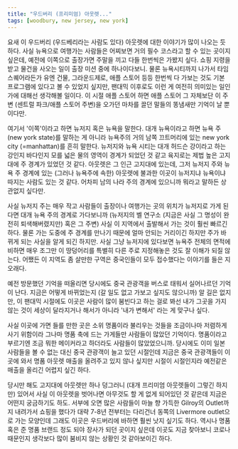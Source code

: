 ```yaml
---
title: "우드버리 (프리미엄) 아웃렛..."
tags: [woodbury, new jersey, new york]
---
```


요새 이 우드버리 (우드베리라는 사람도 있다) 아웃렛에 대한 이야기가 많이 나오는 듯 하다. 사실 뉴욕으로 여행가는 사람들은 어찌보면 거의 필수 코스라고 할 수 있는 곳이지 싶은데, 예전에 이쪽으로 출장가면 주말을 끼고 다들 한번씩은 가봤지 싶다. 쇼핑 지령을 받고 물건을 사오는 일이 출장 미션 중에 하나이다보니. 물론 뉴욕시티까지 나가서 타임스퀘어라든가 유엔 건물, 그라운드제로, 애플 스토어 등등 한번씩 다 가보는 것도 기본 프로그램에 있다고 볼 수 있었지 싶지만, 팬대믹 이후로도 이런 게 여전히 의미있는 일인가에 대해선 생각해볼 일이다. 이 시절 애플 스토어 하면 애플 스토어 그 자체보단 이 주변 (센트럴 파크/애플 스토어 주변)을 오가던 마차를 끌던 말들의 똥냄새만 기억이 날 뿐이다만.

여기서 '이쪽'이라고 하면 뉴저지 혹은 뉴욕을 말한다. 대개 뉴욕이라고 하면 뉴욕 주(new york state)를 말하는 게 아니라 뉴욕주의 거의 남쪽 끄트머리에 있는 new york city (=manhattan)를 흔히 말한다. 뉴저지와 뉴욕 시티는 대개 허드슨 강이라고 하는 강인지 바다인지 모를 넓은 물의 영역이 경계가 되었던 것 같고 육지로는 제법 높은 고지대에 주 경계가 있었던 것 같다. 아웃렛은 그 인근 고지대에 있는데, 그저 뉴저지 주와 뉴욕 주 경계에 있는 (그러나 뉴욕주에 속한) 아웃렛에 불과한 이곳이 뉴저지냐 뉴욕이냐 따지는 사람도 있는 것 같다. 어차피 남의 나라 주의 경계에 있으니까 뭐라고 말하든 상관없지 싶다만. 

사실 뉴저지 주는 매우 작고 사람들이 출장이나 여행가는 곳의 위치가 뉴저지로 가게 된다면 대개 뉴욕 주의 경계로 가다보니까 (뉴저지의 벨 연구소 (지금은 사실 그 명성이 완전히 퇴색해버렸지만) 혹은 그 주변) 사실 이 지역에서 출발해서 가는 것이 훨씬 빠르긴 하다. 물론 가는 도중에 주 경계를 만나기 때문에 얼마 안되는 거리이긴 하지만 주가 바뀌게 되는 사실을 알게 되긴 하지만. 사실 그냥 뉴저지에 있다보면 뉴욕주 전체의 면적에 비하면 매우 조그만 이 땅덩어리를 특별히 다른 주로 지정해놓은 것도 잘 이해가 되질 않는다. 어쨌든 이 지역도 좀 살만한 구역은 중국인들이 모두 접수했다는 이야기를 들은 지 오래다.

예전 방문했던 기억을 떠올리면 당시에도 중국 관광객을 버스로 태워서 실어나르던 기억이 난다. 지금은 어떻게 바뀌었는지 (갈 일도 없고 가보고 싶지도 않으니까) 알 길은 없지만, 이 팬대믹 시절에도 이곳은 사람이 많이 붐빈다고 하는 걸로 봐선 내가 그곳을 가지 않는 것이 세상이 달라지거나 해서가 아니라 '내가 변해서' 라는 게 맞구나 싶다. 

사실 이곳에 가면 들를 만한 곳은 소위 명품이라 불리우는 것들을 조금이나마 저렴하게 사기 위함이라 그나마 명품 축에 드는 가게들만 사람들이 많았던 기억이다. 명품이라고 부르기엔 조금 뭐한 메이커라고 하더라도 사람들이 많았었으니까. 당시에도 이미 일본 사람들을 볼 수 없는 대신 중국 관광객이 늘고 있던 시절인데 지금은 중국 관광객들이 이곳에 와서 명품 아웃렛 매출을 올려주고 있지 않나 싶지만 시절이 시절인지라 예전같은 매출을 올리긴 어렵지 싶긴 하다.

당시만 해도 고지대에 아웃렛만 하나 덩그러니 (대개 프리미엄 아웃렛들이 그렇긴 하지만) 있어서 사실 이 아웃렛을 벗어나면 아무것도 할 게 없게 되어있던 것 같은데 지금은 어떤지 궁금하기도 하도. 서부에 오면 많은 사람들이 마늘 향 가득한 Gilroy의 Outlet까지 내려가서 쇼핑을 했다가 대략 7-8년 전부터는 다리건너 동쪽의 Livermore outlet으로 가는 모양인데 그래도 이곳은 우드버리에 바하면 훨씬 낫지 싶기도 하다. 역시나 명품 혹은 준 명품 브랜드 정도 되야 장사가 되던 곳이지 싶은데 이곳도 지금 찾아보니 코로나 때문인지 생각보다 많이 붐비지 않는 상황인 것 같아보이긴 하다.

